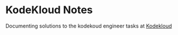 # KodeKloud Notes

Documenting solutions to the kodekoud engineer tasks at [Kodekloud](https://kodekloud-engineer.com/)
